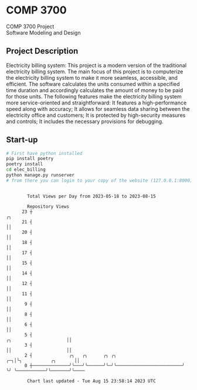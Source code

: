 # COMP 3700
COMP 3700 Project  
Software Modeling and Design
## Project Description
Electricity billing system: This project is a modern version of the traditional electricity billing system. The main focus of this project is to computerize the electricity billing system to make it more seamless, accessible, and efficient. The software calculates the units consumed within a specified time duration and accordingly calculates the amount of money to be paid for those units. The following features make the electricity billing system more service-oriented and straightforward: It features a high-performance speed along with accuracy; It allows for seamless data sharing between the electricity office and customers; It is protected by high-security measures and controls; It includes the necessary provisions for debugging.

## Start-up
```bash
# First have python installed
pip install poetry
poetry install
cd elec_billing
python manage.py runserver
# from there you can login to your copy of the website (127.0.0.1:8000), default creds are admin/admin
```

```

        Total Views per Day from 2023-05-18 to 2023-08-15

        Repository Views
      23 ┼                                                                                   ╭╮
      21 ┤                                                                                   ││
      20 ┤                                                                                   ││
      18 ┤                                                                                   ││
      17 ┤                                                                                   ││
      15 ┤                                                                                   ││
      14 ┤                                                                                   ││
      12 ┤                                                                                   ││
      11 ┤                                                                                   ││
       9 ┤                                                                                   ││
       8 ┤                                                                                   ││
       6 ┤                                                                                   ││
       5 ┤                                                            ╭╮                     ││
       3 ┤                                                            ││                     ││
       2 ┤              ╭╮   ╭╮      ╭╮ ╭╮                         ╭─╮│╰╮           ╭╮       ││
       0 ┼──────────────╯╰───╯╰──────╯╰─╯╰─────────────────────────╯ ╰╯ ╰───────────╯╰───────╯╰────

        Chart last updated - Tue Aug 15 23:58:14 2023 UTC
        
```
